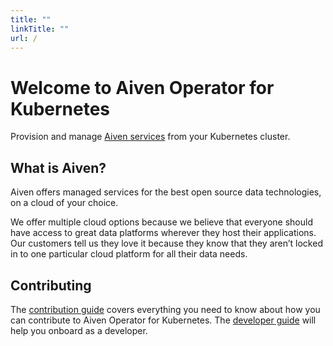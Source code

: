 ```yaml
---
title: ""
linkTitle: ""
url: /
---
```


# Welcome to Aiven Operator for Kubernetes

Provision and manage [Aiven services](https://aiven.io) from your Kubernetes cluster.

## What is Aiven?

Aiven offers managed services for the best open source data technologies, on a cloud of your choice.

We offer multiple cloud options because we believe that everyone should have access to great data platforms wherever they host their applications. Our customers tell us they love it because they know that they aren’t locked in to one particular cloud platform for all their data needs.

## Contributing

The [contribution guide](./contributing) covers everything you need to know about how you can contribute to Aiven Operator for Kubernetes. The [developer guide]( ./contributing/developer-guide ) will help you onboard as a developer.
